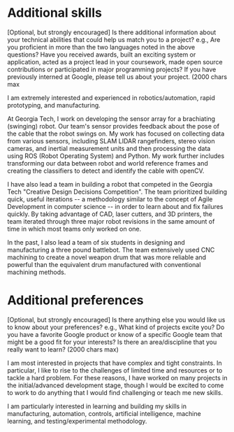 # Additional skills
[Optional, but strongly encouraged] Is there additional information about your technical abilities that could help us match you to a project? e.g., Are you proficient in more than the two languages noted in the above questions? Have you received awards, built an exciting system or application, acted as a project lead in your coursework, made open source contributions or participated in major programming projects? If you have previously interned at Google, please tell us about your project. (2000 chars max

I am extremely interested and experienced in robotics/automation, rapid prototyping, and manufacturing.

At Georgia Tech, I work on developing the sensor array for a brachiating (swinging) robot. Our team's sensor provides feedback about the pose of the cable that the robot swings on. My work has focused on collecting data from various sensors, including SLAM LIDAR rangefinders, stereo vision cameras, and inertial measurement units and then processing the data using ROS (Robot Operating System) and Python. My work further includes transforming our data between robot and world reference frames and creating the classifiers to detect and identify the cable with openCV.

I have also lead a team in building a robot that competed in the Georgia Tech "Creative Design Decisions Competition". The team prioritized building quick, useful iterations -- a methodology similar to the concept of Agile Development in computer science -- in order to learn about and fix failures quickly. By taking advantage of CAD, laser cutters, and 3D printers, the team iterated through three major robot revisions in the same amount of time in which most teams only worked on one.

In the past, I also lead a team of six students in designing and manufacturing a three pound battlebot. The team extensively used CNC machining to create a novel weapon drum that was more reliable and powerful than the equivalent drum manufactured with conventional machining methods.

# Additional preferences
[Optional, but strongly encouraged] Is there anything else you would like us to know about your preferences? e.g., What kind of projects excite you? Do you have a favorite Google product or know of a specific Google team that might be a good fit for your interests? Is there an area/discipline that you really want to learn? (2000 chars max)

I am most interested in projects that have complex and tight constraints. In particular, I like to rise to the challenges of limited time and resources or to tackle a hard problem. For these reasons, I have worked on many projects in the initial/advanced development stage, though I would be excited to come to work to do anything that I would find challenging or teach me new skills.

I am particularly interested in learning and building my skills in manufacturing, automation, controls, artificial intelligence, machine learning, and testing/experimental methodology.

